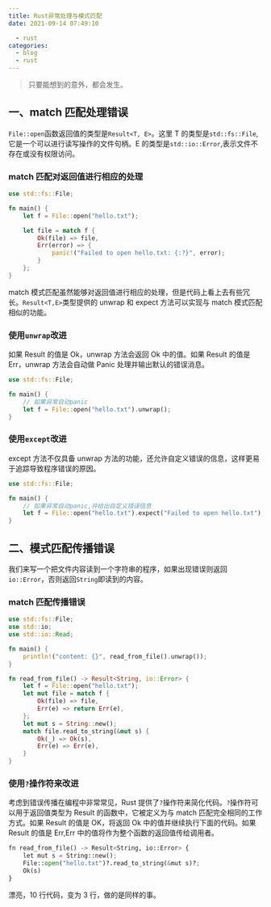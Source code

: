 ```yaml
---
title: Rust异常处理与模式匹配
date: 2021-09-14 07:49:10

  - rust
categories:
  - blog
  - rust
---
```


> 只要能想到的意外，都会发生。

## 一、match 匹配处理错误

`File::open`函数返回值的类型是`Result<T, E>`。这里 T 的类型是`std::fs::File`,它是一个可以进行读写操作的文件句柄。E 的类型是`std::io::Error`,表示文件不存在或没有权限访问。

### match 匹配对返回值进行相应的处理

```rust
use std::fs::File;

fn main() {
    let f = File::open("hello.txt");

    let file = match f {
        Ok(file) => file,
        Err(error) => {
            panic!("Failed to open hello.txt: {:?}", error);
        }
    };
}
```

match 模式匹配虽然能够对返回值进行相应的处理，但是代码上看上去有些冗长。`Result<T,E>`类型提供的 unwrap 和 expect 方法可以实现与 match 模式匹配相似的功能。

### 使用`unwrap`改进

如果 Result 的值是 Ok，unwrap 方法会返回 Ok 中的值。如果 Result 的值是 Err，unwrap 方法会自动做 Panic 处理并输出默认的错误消息。

```rust
use std::fs::File;

fn main() {
    // 如果异常自动panic
    let f = File::open("hello.txt").unwrap();
}
```

### 使用`except`改进

except 方法不仅具备 unwrap 方法的功能，还允许自定义错误的信息，这样更易于追踪导致程序错误的原因。

```rust
use std::fs::File;

fn main() {
    // 如果异常自动panic,并给出自定义错误信息
    let f = File::open("hello.txt").expect("Failed to open hello.txt");
}
```

## 二、模式匹配传播错误

我们来写一个把文件内容读到一个字符串的程序，如果出现错误则返回`io::Error`，否则返回`String`即读到的内容。

### match 匹配传播错误

```rust
use std::fs::File;
use std::io;
use std::io::Read;

fn main() {
    println!("content: {}", read_from_file().unwrap());
}

fn read_from_file() -> Result<String, io::Error> {
    let f = File::open("hello.txt");
    let mut file = match f {
        Ok(file) => file,
        Err(e) => return Err(e),
    };
    let mut s = String::new();
    match file.read_to_string(&mut s) {
        Ok(_) => Ok(s),
        Err(e) => Err(e),
    }
}
```

### 使用`?`操作符来改进

考虑到错误传播在编程中非常常见，Rust 提供了`?`操作符来简化代码。`?`操作符可以用于返回值类型为 Result 的函数中，它被定义为与 match 匹配完全相同的工作方式。如果 Result 的值是 OK，将返回 Ok 中的值并继续执行下面的代码。如果 Result 的值是 Err,Err 中的值将作为整个函数的返回值传给调用者。

```python
fn read_from_file() -> Result<String, io::Error> {
    let mut s = String::new();
    File::open("hello.txt")?.read_to_string(&mut s)?;
    Ok(s)
}
```

漂亮，10 行代码，变为 3 行，做的是同样的事。
